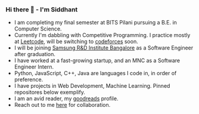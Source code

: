 ### Hi there 👋 - I'm Siddhant

- I am completing my final semester at BITS Pilani pursuing a B.E. in Computer Science.
- Currently I'm dabbling with Competitive Programming. I practice mostly at [Leetcode](https://leetcode.com/siddhantrkhandelwal/), will be switching to [codeforces](https://codeforces.com/profile/ahfod) soon.
- I will be joining [Samsung R&D Institute Bangalore](https://research.samsung.com/sri-b) as a Software Engineer after graduation.
- I have worked at a fast-growing startup, and an MNC as a Software Engineer Intern.
- Python, JavaScript, C++, Java are languages I code in, in order of preference.
- I have projects in Web Development, Machine Learning. Pinned repositores below exemplify.
- I am an avid reader, my [goodreads](https://www.goodreads.com/user/show/97892136-siddhant-khandelwal) profile.
- Reach out to me [here](mailto:siddhantrkhandelwal@gmail.com) for collaboration.
